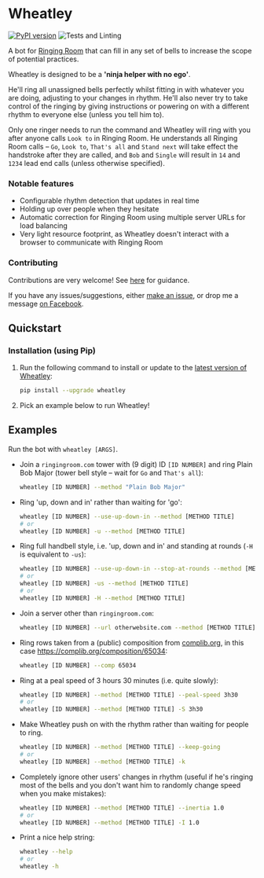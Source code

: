 # Wheatley
[![PyPI version](https://badge.fury.io/py/wheatley.svg)](https://badge.fury.io/py/wheatley)
![Tests and Linting](https://github.com/Kneasle/wheatley/workflows/Tests%20and%20Linting/badge.svg)

A bot for [Ringing Room](https://ringingroom.com/) that can fill in any set of bells to increase the scope of potential practices.

Wheatley is designed to be a **'ninja helper with no ego'**.

He'll ring all unassigned bells perfectly whilst fitting in with whatever you are doing, adjusting to
your changes in rhythm.
He'll also never try to take control of the ringing by giving instructions or powering on with a
different rhythm to everyone else (unless you tell him to).

Only one ringer needs to run the command and Wheatley will ring with you after anyone calls
`Look to` in Ringing Room.
He understands all Ringing Room calls – `Go`, `Look to`, `That's all` and `Stand next` will
take effect the handstroke after they are called, and `Bob` and `Single` will result in `14` and
`1234` lead end calls (unless otherwise specified).

### Notable features
- Configurable rhythm detection that updates in real time
- Holding up over people when they hesitate
- Automatic correction for Ringing Room using multiple server URLs for load balancing
- Very light resource footprint, as Wheatley doesn't interact with a browser to communicate with Ringing Room

### Contributing
Contributions are very welcome!  See [here](CONTRIBUTING.md) for guidance.

If you have any issues/suggestions, either
[make an issue](https://github.com/Kneasle/ringing-room-bot/issues/new), or drop me a message
[on Facebook](https://www.facebook.com/kneasle.wh.71).


## Quickstart
### Installation (using Pip)
1. Run the following command to install or update to the
[latest version of Wheatley](https://pypi.org/project/wheatley/):
   ```bash
   pip install --upgrade wheatley
   ```

2. Pick an example below to run Wheatley!

## Examples
Run the bot with `wheatley [ARGS]`.

*   Join a `ringingroom.com` tower with (9 digit) ID `[ID NUMBER]` and ring Plain Bob Major (tower
    bell style – wait for `Go` and `That's all`):
    ```bash
    wheatley [ID NUMBER] --method "Plain Bob Major"
    ```

*   Ring 'up, down and in' rather than waiting for 'go':
    ```bash
    wheatley [ID NUMBER] --use-up-down-in --method [METHOD TITLE]
    # or
    wheatley [ID NUMBER] -u --method [METHOD TITLE]
    ```

*   Ring full handbell style, i.e. 'up, down and in' and standing at rounds (`-H` is
    equivalent to `-us`):
    ```bash
    wheatley [ID NUMBER] --use-up-down-in --stop-at-rounds --method [METHOD TITLE]
    # or
    wheatley [ID NUMBER] -us --method [METHOD TITLE]
    # or
    wheatley [ID NUMBER] -H --method [METHOD TITLE]
    ```

*   Join a server other than `ringingroom.com`:

    <!--- doctest-ignore -->
    ```bash
    wheatley [ID NUMBER] --url otherwebsite.com --method [METHOD TITLE]
    ```

*   Ring rows taken from a (public) composition from [complib.org](http://complib.org/), in this
    case https://complib.org/composition/65034:
    ```bash
    wheatley [ID NUMBER] --comp 65034
    ```

*   Ring at a peal speed of 3 hours 30 minutes (i.e. quite slowly):
    ```bash
    wheatley [ID NUMBER] --method [METHOD TITLE] --peal-speed 3h30
    # or
    wheatley [ID NUMBER] --method [METHOD TITLE] -S 3h30
    ```

*   Make Wheatley push on with the rhythm rather than waiting for people to ring.
    ```bash
    wheatley [ID NUMBER] --method [METHOD TITLE] --keep-going
    # or
    wheatley [ID NUMBER] --method [METHOD TITLE] -k
    ```

*   Completely ignore other users' changes in rhythm (useful if he's ringing most of
    the bells and you don't want him to randomly change speed when you make mistakes):
    ```bash
    wheatley [ID NUMBER] --method [METHOD TITLE] --inertia 1.0
    # or
    wheatley [ID NUMBER] --method [METHOD TITLE] -I 1.0
    ```

*   Print a nice help string:
    ```bash
    wheatley --help
    # or
    wheatley -h
    ```
